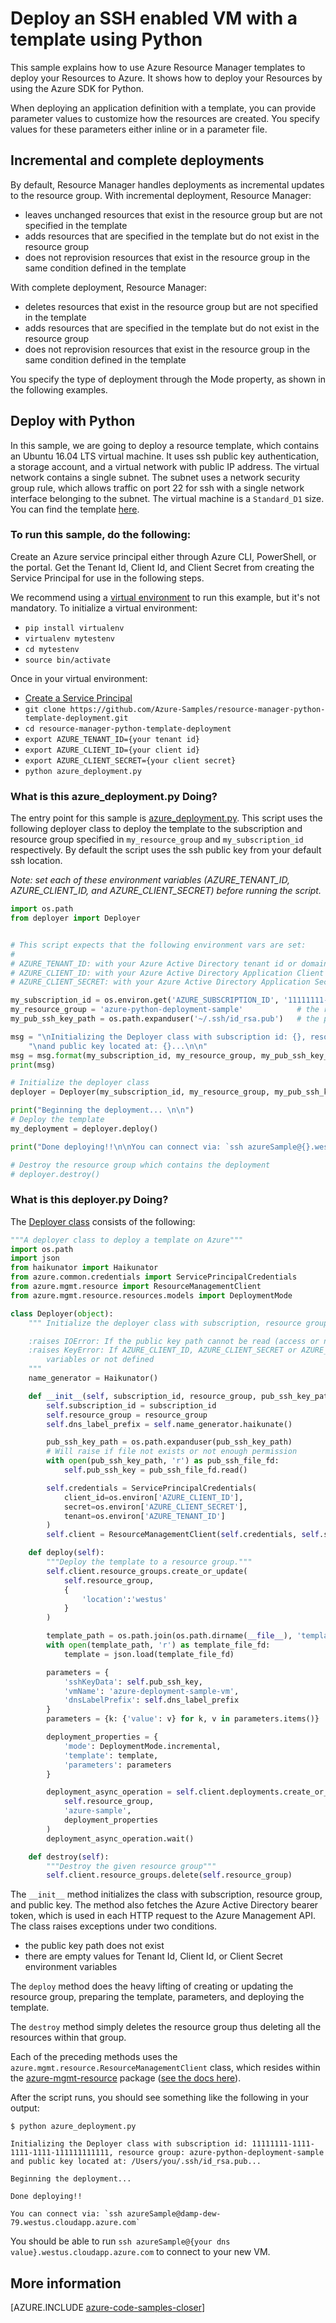 <properties
   pageTitle="Deploy an SSK enabled VM to Azure using a resource manager template and the Python SDK for Azure | Microsoft Azure"
   description="Describes how to use the Python SDK for Azure to deploy a resource group using a resource manager template."
   services="azure-resource-manager"
   documentationCenter="python"
   authors="allclark"
   manager="douge"
   editor=""/>

<tags
   ms.service="azure-resource-manager"
   ms.devlang="python"
   ms.topic="article"
   ms.tgt_pltfrm="na"
   ms.workload="na"
   ms.date="08/11/2016"
   ms.author="allclark"/>

# Deploy an SSH enabled VM with a template using Python

This sample explains how to use Azure Resource Manager templates to deploy your Resources to Azure. It shows how to
deploy your Resources by using the Azure SDK for Python.

When deploying an application definition with a template, you can provide parameter values to customize how the
resources are created. You specify values for these parameters either inline or in a parameter file.

## Incremental and complete deployments

By default, Resource Manager handles deployments as incremental updates to the resource group. With incremental
deployment, Resource Manager:

- leaves unchanged resources that exist in the resource group but are not specified in the template
- adds resources that are specified in the template but do not exist in the resource group
- does not reprovision resources that exist in the resource group in the same condition defined in the template

With complete deployment, Resource Manager:

- deletes resources that exist in the resource group but are not specified in the template
- adds resources that are specified in the template but do not exist in the resource group
- does not reprovision resources that exist in the resource group in the same condition defined in the template

You specify the type of deployment through the Mode property, as shown in the following examples.

## Deploy with Python

In this sample, we are going to deploy a resource template, which contains an Ubuntu 16.04 LTS virtual machine. It uses
ssh public key authentication, a storage account, and a virtual network with public IP address. The virtual network
contains a single subnet. The subnet uses a network security group rule, which allows traffic on port 22 for ssh with a single
network interface belonging to the subnet. The virtual machine is a `Standard_D1` size. You can find the template
[here](https://github.com/azure-samples/resource-manager-python-template-deployment/blob/master/templates/template.json).

### To run this sample, do the following:

Create an Azure service principal either through Azure CLI, PowerShell, or the portal.
Get the Tenant Id, Client Id, and Client Secret from creating the Service Principal for use in the following steps.

We recommend using a [virtual environment](https://docs.python.org/3/tutorial/venv.html) to run this example, but it's not mandatory.
To initialize a virtual environment:

- `pip install virtualenv`
- `virtualenv mytestenv`
- `cd mytestenv`
- `source bin/activate`

Once in your virtual environment:
- [Create a Service Principal](https://azure.microsoft.com/en-us/documentation/articles/resource-group-authenticate-service-principal/#authenticate-with-password---azure-cli)
- `git clone https://github.com/Azure-Samples/resource-manager-python-template-deployment.git`
- `cd resource-manager-python-template-deployment`
- `export AZURE_TENANT_ID={your tenant id}`
- `export AZURE_CLIENT_ID={your client id}`
- `export AZURE_CLIENT_SECRET={your client secret}`
- `python azure_deployment.py`

### What is this azure_deployment.py Doing?

The entry point for this sample is [azure_deployment.py](https://github.com/azure-samples/resource-manager-python-template-deployment/blob/master/azure_deployment.py).
This script uses the following deployer class
to deploy the template to the subscription and resource group specified in `my_resource_group`
and `my_subscription_id` respectively. By default the script uses the ssh public key from your default ssh
location.

*Note: set each of these environment variables (AZURE_TENANT_ID, AZURE_CLIENT_ID, and AZURE_CLIENT_SECRET) before
running the script.*

``` python
import os.path
from deployer import Deployer


# This script expects that the following environment vars are set:
#
# AZURE_TENANT_ID: with your Azure Active Directory tenant id or domain
# AZURE_CLIENT_ID: with your Azure Active Directory Application Client ID
# AZURE_CLIENT_SECRET: with your Azure Active Directory Application Secret

my_subscription_id = os.environ.get('AZURE_SUBSCRIPTION_ID', '11111111-1111-1111-1111-111111111111')   # your Azure Subscription Id
my_resource_group = 'azure-python-deployment-sample'            # the resource group for deployment
my_pub_ssh_key_path = os.path.expanduser('~/.ssh/id_rsa.pub')   # the path to your rsa public key file

msg = "\nInitializing the Deployer class with subscription id: {}, resource group: {}" \
    "\nand public key located at: {}...\n\n"
msg = msg.format(my_subscription_id, my_resource_group, my_pub_ssh_key_path)
print(msg)

# Initialize the deployer class
deployer = Deployer(my_subscription_id, my_resource_group, my_pub_ssh_key_path)

print("Beginning the deployment... \n\n")
# Deploy the template
my_deployment = deployer.deploy()

print("Done deploying!!\n\nYou can connect via: `ssh azureSample@{}.westus.cloudapp.azure.com`".format(deployer.dns_label_prefix))

# Destroy the resource group which contains the deployment
# deployer.destroy()
```

### What is this deployer.py Doing?

The [Deployer class](https://github.com/azure-samples/resource-manager-python-template-deployment/blob/master/lib/deployer.py) consists of the following:

``` python
"""A deployer class to deploy a template on Azure"""
import os.path
import json
from haikunator import Haikunator
from azure.common.credentials import ServicePrincipalCredentials
from azure.mgmt.resource import ResourceManagementClient
from azure.mgmt.resource.resources.models import DeploymentMode

class Deployer(object):
    """ Initialize the deployer class with subscription, resource group, and public key.

    :raises IOError: If the public key path cannot be read (access or not exists)
    :raises KeyError: If AZURE_CLIENT_ID, AZURE_CLIENT_SECRET or AZURE_TENANT_ID env
        variables or not defined
    """
    name_generator = Haikunator()

    def __init__(self, subscription_id, resource_group, pub_ssh_key_path='~/.ssh/id_rsa.pub'):
        self.subscription_id = subscription_id
        self.resource_group = resource_group
        self.dns_label_prefix = self.name_generator.haikunate()

        pub_ssh_key_path = os.path.expanduser(pub_ssh_key_path)
        # Will raise if file not exists or not enough permission
        with open(pub_ssh_key_path, 'r') as pub_ssh_file_fd:
            self.pub_ssh_key = pub_ssh_file_fd.read()

        self.credentials = ServicePrincipalCredentials(
            client_id=os.environ['AZURE_CLIENT_ID'],
            secret=os.environ['AZURE_CLIENT_SECRET'],
            tenant=os.environ['AZURE_TENANT_ID']
        )
        self.client = ResourceManagementClient(self.credentials, self.subscription_id)

    def deploy(self):
        """Deploy the template to a resource group."""
        self.client.resource_groups.create_or_update(
            self.resource_group,
            {
                'location':'westus'
            }
        )

        template_path = os.path.join(os.path.dirname(__file__), 'templates', 'template.json')
        with open(template_path, 'r') as template_file_fd:
            template = json.load(template_file_fd)

        parameters = {
            'sshKeyData': self.pub_ssh_key,
            'vmName': 'azure-deployment-sample-vm',
            'dnsLabelPrefix': self.dns_label_prefix
        }
        parameters = {k: {'value': v} for k, v in parameters.items()}

        deployment_properties = {
            'mode': DeploymentMode.incremental,
            'template': template,
            'parameters': parameters
        }

        deployment_async_operation = self.client.deployments.create_or_update(
            self.resource_group,
            'azure-sample',
            deployment_properties
        )
        deployment_async_operation.wait()

    def destroy(self):
        """Destroy the given resource group"""
        self.client.resource_groups.delete(self.resource_group)
```

The `__init__` method initializes the class with subscription, resource group, and public key. The method also fetches
the Azure Active Directory bearer token, which is used in each HTTP request to the Azure Management API. The class
raises exceptions under two conditions. 
- the public key path does not exist
- there are empty values for Tenant Id, Client Id, or Client Secret environment variables

The `deploy` method does the heavy lifting of creating or updating the resource group, preparing the template,
parameters, and deploying the template.

The `destroy` method simply deletes the resource group thus deleting all the resources within that group.

Each of the preceding methods uses the `azure.mgmt.resource.ResourceManagementClient` class, which resides within the
[azure-mgmt-resource](https://pypi.python.org/pypi/azure-mgmt-resource/) package ([see the docs here](http://azure-sdk-for-python.readthedocs.io/en/latest/resourcemanagement.html)).

After the script runs, you should see something like the following in your output:

```
$ python azure_deployment.py

Initializing the Deployer class with subscription id: 11111111-1111-1111-1111-111111111111, resource group: azure-python-deployment-sample
and public key located at: /Users/you/.ssh/id_rsa.pub...

Beginning the deployment...

Done deploying!!

You can connect via: `ssh azureSample@damp-dew-79.westus.cloudapp.azure.com`
```

You should be able to run `ssh azureSample@{your dns value}.westus.cloudapp.azure.com` to connect to your new VM.

## More information

[AZURE.INCLUDE [azure-code-samples-closer](../includes/azure-code-samples-closer.md)]